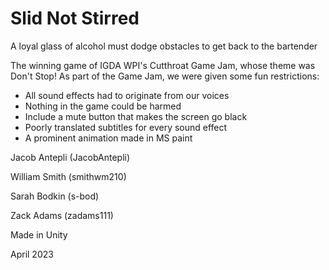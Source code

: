 # Slid Not Stirred

A loyal glass of alcohol must dodge obstacles to get back to the bartender


The winning game of IGDA WPI's Cutthroat Game Jam, whose theme was Don't Stop!
As part of the Game Jam, we were given some fun restrictions:
  - All sound effects had to originate from our voices
  - Nothing in the game could be harmed
  - Include a mute button that makes the screen go black
  - Poorly translated subtitles for every sound effect
  - A prominent animation made in MS paint
  
  
Jacob Antepli (JacobAntepli)

William Smith (smithwm210)

Sarah Bodkin (s-bod)

Zack Adams (zadams111)


Made in Unity


April 2023
